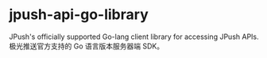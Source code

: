 jpush-api-go-library
====================

JPush's officially supported Go-lang client library for accessing JPush APIs. 极光推送官方支持的 Go 语言版本服务器端 SDK。
